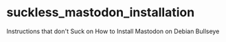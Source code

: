 # suckless_mastodon_installation
Instructions that don't Suck on How to Install Mastodon on Debian Bullseye
